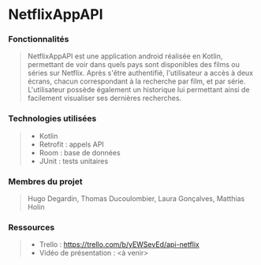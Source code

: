 # NetflixAppAPI

### Fonctionnalités
> NetflixAppAPI est une application android réalisée en Kotlin, permettant de voir dans quels pays sont disponibles des films ou séries sur Netflix.
Après s'être authentifié, l'utilisateur a accès à deux écrans, chacun correspondant à la recherche par film, et par série.
L'utilisateur possède également un historique lui permettant ainsi de facilement visualiser ses dernières recherches.

### Technologies utilisées
> - Kotlin
> - Retrofit : appels API
> - Room : base de données
> - JUnit : tests unitaires

### Membres du projet
> Hugo Degardin, Thomas Ducoulombier, Laura Gonçalves, Matthias Holin

### Ressources
> - Trello : https://trello.com/b/yEWSevEd/api-netflix
> - Vidéo de présentation : <à venir>

